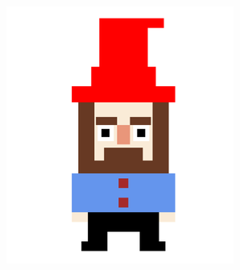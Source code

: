 <img src="https://github.com/PavelShershov/graphical-interface-design/blob/main/Positioning%20elements/Task%201/demonstration1.png" width="450"/>

